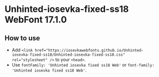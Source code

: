 # Unhinted-iosevka-fixed-ss18 WebFont 17.1.0

## How to use

- Add `<link href="https://iosevkawebfonts.github.io/Unhinted-iosevka-fixed-ss18/Unhinted-iosevka-fixed-ss18.css" rel="stylesheet" />` to your `<head>`.
- Use `fontFamily: 'Unhinted iosevka fixed ss18 Web'` or `font-family: 'Unhinted iosevka fixed ss18 Web'`.
